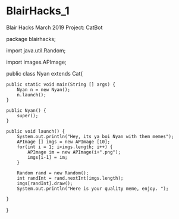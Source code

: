 # BlairHacks_1
Blair Hacks March 2019 Project: CatBot


package blairhacks;

import java.util.Random;

import images.APImage;

public class Nyan extends Cat{
	
	public static void main(String [] args) {
		Nyan n = new Nyan(); 
		n.launch(); 
	}

	public Nyan() {
		super(); 
	}
	
	public void launch() {
		System.out.println("Hey, its ya boi Nyan with them memes");
		APImage [] imgs = new APImage [10]; 
		for(int i = 1; i<imgs.length; i++) {
			APImage im = new APImage(i+".png");
			imgs[i-1] = im; 
		}
		
		Random rand = new Random(); 
		int randInt = rand.nextInt(imgs.length); 
		imgs[randInt].draw(); 
		System.out.println("Here is your quality meme, enjoy. ");
		
	}

}
